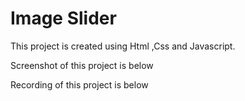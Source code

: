 <h1> Image Slider</h1>

<p> This project is created using Html ,Css and Javascript.</p>

<p>Screenshot of this project is below </p>

<p>Recording of this project is  below</p>
